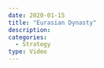 ```yaml
---
date: 2020-01-15
title: "Eurasian Dynasty"
description: 
categories:
  - Strategy
type: Video
---
```


